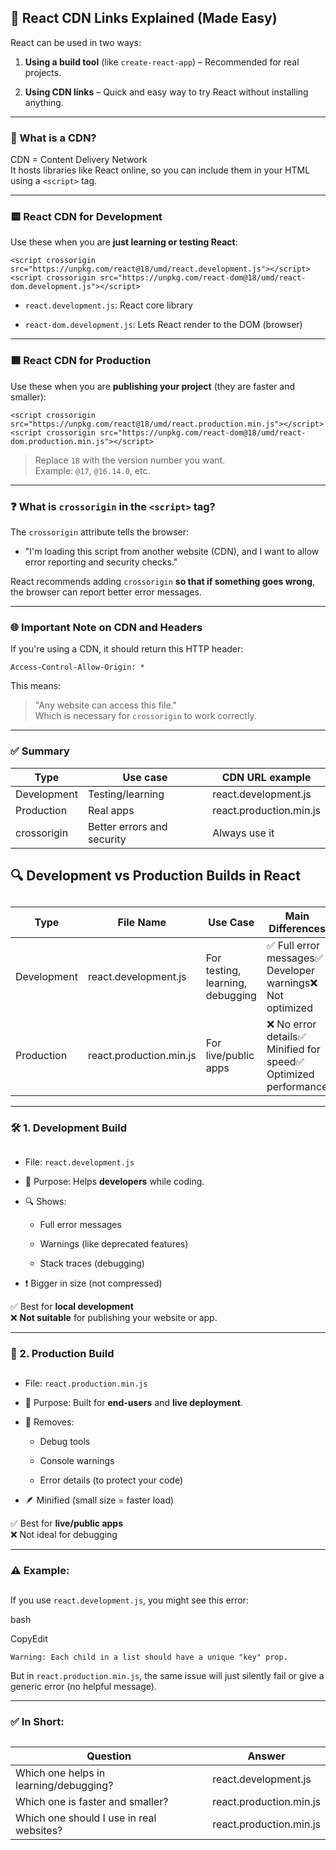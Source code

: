 ## 📘 React CDN Links Explained (Made Easy)

React can be used in two ways:

1.  **Using a build tool** (like `create-react-app`) – Recommended for real projects.
    
2.  **Using CDN links** – Quick and easy way to try React without installing anything.
    

* * *

### 🧩 What is a CDN?

CDN = Content Delivery Network  
It hosts libraries like React online, so you can include them in your HTML using a `<script>` tag.

* * *

### 🟨 React CDN for Development

Use these when you are **just learning or testing React**:



```<script crossorigin src="https://unpkg.com/react@18/umd/react.development.js"></script> <script crossorigin src="https://unpkg.com/react-dom@18/umd/react-dom.development.js"></script>```

*   `react.development.js`: React core library
    
*   `react-dom.development.js`: Lets React render to the DOM (browser)
    

* * *

### 🟩 React CDN for Production

Use these when you are **publishing your project** (they are faster and smaller):


`<script crossorigin src="https://unpkg.com/react@18/umd/react.production.min.js"></script> <script crossorigin src="https://unpkg.com/react-dom@18/umd/react-dom.production.min.js"></script>`

> Replace `18` with the version number you want.  
> Example: `@17`, `@16.14.0`, etc.

* * *

### ❓ What is `crossorigin` in the `<script>` tag?

The `crossorigin` attribute tells the browser:

*   "I'm loading this script from another website (CDN), and I want to allow error reporting and security checks."
    

React recommends adding `crossorigin` **so that if something goes wrong**, the browser can report better error messages.

* * *

### 🌐 Important Note on CDN and Headers

If you're using a CDN, it should return this HTTP header:



`Access-Control-Allow-Origin: *`

This means:

> "Any website can access this file."  
> Which is necessary for `crossorigin` to work correctly.

* * *

### ✅ Summary

| Type | Use case | CDN URL example |
| --- | --- | --- |
| Development | Testing/learning | react.development.js |
| Production | Real apps | react.production.min.js |
| crossorigin | Better errors and security | Always use it |


## 🔍 Development vs Production Builds in React

## 

| Type | File Name | Use Case | Main Differences |
| --- | --- | --- | --- |
| Development | react.development.js | For testing, learning, debugging | ✅ Full error messages✅ Developer warnings❌ Not optimized |
| Production | react.production.min.js | For live/public apps | ❌ No error details✅ Minified for speed✅ Optimized performance |

* * *

### 🛠️ 1. Development Build

## 

*   File: `react.development.js`
    
*   📍 Purpose: Helps **developers** while coding.
    
*   🔍 Shows:
    
    *   Full error messages
        
    *   Warnings (like deprecated features)
        
    *   Stack traces (debugging)
        
*   ❗ Bigger in size (not compressed)
    

✅ Best for **local development**  
❌ **Not suitable** for publishing your website or app.

* * *

### 🚀 2. Production Build

## 

*   File: `react.production.min.js`
    
*   📍 Purpose: Built for **end-users** and **live deployment**.
    
*   🔐 Removes:
    
    *   Debug tools
        
    *   Console warnings
        
    *   Error details (to protect your code)
        
*   🪶 Minified (small size = faster load)
    

✅ Best for **live/public apps**  
❌ Not ideal for debugging

* * *

### ⚠️ Example:

## 

If you use `react.development.js`, you might see this error:

bash

CopyEdit

`Warning: Each child in a list should have a unique "key" prop.`

But in `react.production.min.js`, the same issue will just silently fail or give a generic error (no helpful message).

* * *

### ✅ In Short:

## 

| Question | Answer |
| --- | --- |
| Which one helps in learning/debugging? | react.development.js |
| Which one is faster and smaller? | react.production.min.js |
| Which one should I use in real websites? | react.production.min.js |**



